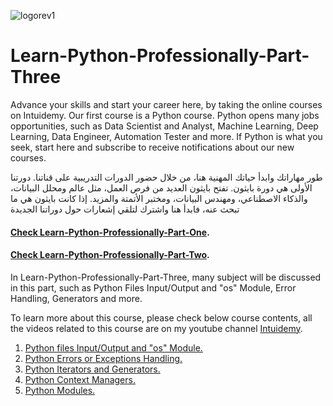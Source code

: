 ![logorev1](https://github.com/user-attachments/assets/d54a878d-7741-4325-87b4-7cdb96d919cb)
# Learn-Python-Professionally-Part-Three

Advance your skills and start your career here, by taking the online courses on Intuidemy. Our first course is a Python course. Python opens many jobs opportunities, such as Data Scientist and Analyst, Machine Learning, Deep Learning, Data Engineer, Automation Tester and more. If Python is what you seek, start here and subscribe to receive notifications about our new courses.

طور مهاراتك وابدأ حياتك المهنية هنا، من خلال حضور الدورات التدريبية على قناتنا. دورتنا الأولى هي دورة بايثون. تفتح بايثون العديد من فرص العمل، مثل عالم ومحلل البيانات، والذكاء الاصطناعي، ومهندس البيانات، ومختبر الأتمتة والمزيد. إذا كانت بايثون هي ما تبحث عنه، فابدأ هنا واشترك لتلقي إشعارات حول دوراتنا الجديدة

#### [Check Learn-Python-Professionally-Part-One](https://github.com/rubada/Learn-Python-Professionally-Part-One).
#### [Check Learn-Python-Professionally-Part-Two](https://github.com/rubada/Learn-Python-Professionally-Part-Two).


In Learn-Python-Professionally-Part-Three, many subject will be discussed in this part, such as Python Files Input/Output and "os" Module, Error Handling, Generators and more.

To learn more about this course, please check below course contents, all the videos related to this course are on my youtube channel [Intuidemy](https://www.youtube.com/@Intuidemy/playlists).

01. [Python files Input/Output and "os" Module.](https://www.youtube.com/playlist?list=PLD06In0ejHWaCZTlHP6piwnPzgIWu-54r)
02. [Python Errors or Exceptions Handling.](https://www.youtube.com/playlist?list=PLD06In0ejHWZIhNJyfoPB8b022mgx6Yk7)
03. [Python Iterators and Generators.](https://www.youtube.com/playlist?list=PLD06In0ejHWbAvci9YLXXkA1z_pk9fkaq)
04. [Python Context Managers.](https://www.youtube.com/playlist?list=PLD06In0ejHWa1XIWbeABkCiUpAqlAgxEW)
05. [Python Modules.](https://www.youtube.com/playlist?list=PLD06In0ejHWZv5BAaX5NBeZLcCZQxkNuA)  

